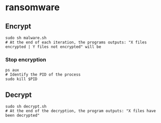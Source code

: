 # ransomware

## Encrypt
```shell
sudo sh malware.sh
# At the end of each iteration, the programs outputs: "X files encrypted | Y files not encrypted" will be 
````

### Stop encryption
```shell
ps aux
# Identify the PID of the process
sudo kill $PID
````

## Decrypt
```shell
sudo sh decrypt.sh
# At the end of the decryption, the program outputs: "X files have been decrypted"
```
